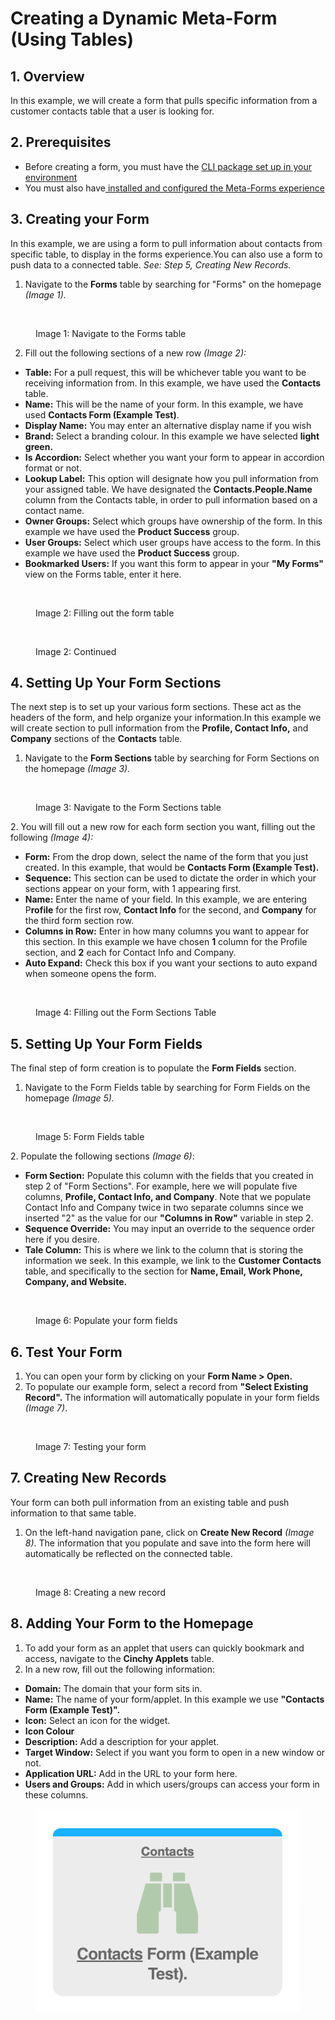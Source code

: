 # Creating a Dynamic Meta-Form (Using Tables)

## 1. Overview

In this example, we will create a form that pulls specific information from a customer contacts table that a user is looking for.

## 2. Prerequisites <a href="#prerequisites" id="prerequisites"></a>

* Before creating a form, you must have the [CLI package set up in your environment](https://cinchy.gitbook.io/cinchy-meta-forms/meta-forms-overview/dynamic-forms-example)​
* You must also have[ installed and configured the Meta-Forms experience​](../meta-forms-deployment-installation-guide/)

## 3. Creating your Form <a href="#1.-creating-your-form" id="1.-creating-your-form"></a>

In this example, we are using a form to pull information about contacts from specific table, to display in the forms experience.You can also use a form to push data to a connected table. _See: Step 5, Creating New Records._

1. Navigate to the **Forms** table by searching for "Forms" on the homepage _(Image 1)._

<figure><img src="https://762429502-files.gitbook.io/~/files/v0/b/gitbook-x-prod.appspot.com/o/spaces%2F-Meab1e-ktEn2Oom7FZi%2Fuploads%2FvZ0sUk00NL1WvoqYY7ZS%2Fimage.png?alt=media&#x26;token=c0c06b50-0353-4e3e-9f1a-ed2cf47ec082" alt=""><figcaption><p>Image 1: Navigate to the Forms table</p></figcaption></figure>

2. Fill out the following sections of a new row _(Image 2):_

* **Table:** For a pull request, this will be whichever table you want to be receiving information from. In this example, we have used the **Contacts** table.
* **Name:** This will be the name of your form. In this example, we have used **Contacts Form (Example Test)**.
* **Display Name:** You may enter an alternative display name if you wish
* **Brand:** Select a branding colour. In this example we have selected **light green.**
* **Is Accordion:** Select whether you want your form to appear in accordion format or not.
* **Lookup Label:** This option will designate how you pull information from your assigned table. We have designated the **Contacts.People.Name** column from the Contacts table, in order to pull information based on a contact name.
* **Owner Groups:** Select which groups have ownership of the form. In this example we have used the **Product Success** group.
* **User Groups:** Select which user groups have access to the form. In this example we have used the **Product Success** group.
* **Bookmarked Users:** If you want this form to appear in your **"My Forms"** view on the Forms table, enter it here.

<figure><img src="https://762429502-files.gitbook.io/~/files/v0/b/gitbook-x-prod.appspot.com/o/spaces%2F-Meab1e-ktEn2Oom7FZi%2Fuploads%2Fc3alCAX0QpNDMIPY822j%2Fimage.png?alt=media&#x26;token=f2f6037b-72ca-4ae8-968a-de2a03540052" alt=""><figcaption><p>Image 2: Filling out the form table</p></figcaption></figure>

<figure><img src="https://762429502-files.gitbook.io/~/files/v0/b/gitbook-x-prod.appspot.com/o/spaces%2F-Meab1e-ktEn2Oom7FZi%2Fuploads%2F6yA8qSGBoKm0SxIpSAnz%2Fimage.png?alt=media&#x26;token=53f0d64a-4e92-4489-8442-a1f612f6bc79" alt=""><figcaption><p>Image 2: Continued</p></figcaption></figure>

## 4. Setting Up Your Form Sections <a href="#2.-setting-up-your-form-sections" id="2.-setting-up-your-form-sections"></a>

The next step is to set up your various form sections. These act as the headers of the form, and help organize your information.In this example we will create section to pull information from the **Profile, Contact Info,** and **Company** sections of the **Contacts** table.

1. Navigate to the **Form Sections** table by searching for Form Sections on the homepage _(Image 3)._

<figure><img src="https://762429502-files.gitbook.io/~/files/v0/b/gitbook-x-prod.appspot.com/o/spaces%2F-Meab1e-ktEn2Oom7FZi%2Fuploads%2FKwJ3lr1ZuiRUg3JYRx9z%2Fimage.png?alt=media&#x26;token=affbc789-0450-48b1-a6ce-97ad35a51a7d" alt=""><figcaption><p>Image 3: Navigate to the Form Sections table</p></figcaption></figure>

2\. You will fill out a new row for each form section you want, filling out the following _(Image 4):_

* **Form:** From the drop down, select the name of the form that you just created. In this example, that would be **Contacts Form (Example Test).**
* **Sequence:** This section can be used to dictate the order in which your sections appear on your form, with 1 appearing first.
* **Name:** Enter the name of your field. In this example, we are entering P**rofile** for the first row, **Contact Info** for the second, and **Company** for the third form section row.
* **Columns in Row:** Enter in how many columns you want to appear for this section. In this example we have chosen **1** column for the Profile section, and **2** each for Contact Info and Company.
* **Auto Expand:** Check this box if you want your sections to auto expand when someone opens the form.

<figure><img src="https://762429502-files.gitbook.io/~/files/v0/b/gitbook-x-prod.appspot.com/o/spaces%2F-Meab1e-ktEn2Oom7FZi%2Fuploads%2FrRnerlaIcciuYNGyzNGR%2Fimage.png?alt=media&#x26;token=b4906d1c-d34b-4f78-a753-473a91fcbae1" alt=""><figcaption><p>Image 4: Filling out the Form Sections Table</p></figcaption></figure>

## 5. Setting Up Your Form Fields <a href="#3.-setting-up-your-form-fields" id="3.-setting-up-your-form-fields"></a>

The final step of form creation is to populate the **Form Fields** section.

1. Navigate to the Form Fields table by searching for Form Fields on the homepage _(Image 5)._

<figure><img src="https://762429502-files.gitbook.io/~/files/v0/b/gitbook-x-prod.appspot.com/o/spaces%2F-Meab1e-ktEn2Oom7FZi%2Fuploads%2FvYWeORjom5WmVxW2fH1w%2Fimage.png?alt=media&#x26;token=d7e82b30-5a5d-45b7-a10e-b0a1a8ba199b" alt=""><figcaption><p>Image 5: Form Fields table</p></figcaption></figure>

​​2. Populate the following sections _(Image 6)_:

* **Form Section:** Populate this column with the fields that you created in step 2 of "Form Sections". For example, here we will populate five columns, **Profile, Contact Info, and Company**. Note that we populate Contact Info and Company twice in two separate columns since we inserted "2" as the value for our **"Columns in Row"** variable in step 2.
* **Sequence Override:** You may input an override to the sequence order here if you desire.
* **Tale Column:** This is where we link to the column that is storing the information we seek. In this example, we link to the **Customer Contacts** table, and specifically to the section for **Name, Email, Work Phone, Company, and Website.**

<figure><img src="https://762429502-files.gitbook.io/~/files/v0/b/gitbook-x-prod.appspot.com/o/spaces%2F-Meab1e-ktEn2Oom7FZi%2Fuploads%2FAmDzQiDlQbIY0o9JjN7Q%2Fimage.png?alt=media&#x26;token=b7f724c3-c5b7-4a28-9b6c-5458e8201630" alt=""><figcaption><p>Image 6: Populate your form fields</p></figcaption></figure>

## 6. Test Your Form <a href="#4.-test-your-form" id="4.-test-your-form"></a>

1. You can open your form by clicking on your **Form Name > Open.**
2. To populate our example form, select a record from **"Select Existing Record".** The information will automatically populate in your form fields _(Image 7)_.

<figure><img src="https://762429502-files.gitbook.io/~/files/v0/b/gitbook-x-prod.appspot.com/o/spaces%2F-Meab1e-ktEn2Oom7FZi%2Fuploads%2F6PoI3aI4UeiOTsSDqJEh%2Fimage.png?alt=media&#x26;token=cdb9f566-ed7c-44b2-ba23-4e2f4a4934cc" alt=""><figcaption><p>Image 7: Testing your form</p></figcaption></figure>

## 7. Creating New Records <a href="#5.-creating-new-records" id="5.-creating-new-records"></a>

Your form can both pull information from an existing table and push information to that same table.

1. On the left-hand navigation pane, click on **Create New Record** _(Image 8)_. The information that you populate and save into the form here will automatically be reflected on the connected table.

<figure><img src="https://762429502-files.gitbook.io/~/files/v0/b/gitbook-legacy-files/o/assets%2F-Meab1e-ktEn2Oom7FZi%2F-MekLlGaeTKFEGZFvngX%2F-MekSiJBdq7xIi9QdVBJ%2Fform%20sections.png?alt=media&#x26;token=234fccd6-9a4c-47e9-8d4a-965cbbfc87ea" alt=""><figcaption><p>Image 8: Creating a new record</p></figcaption></figure>

## 8. Adding Your Form to the Homepage <a href="#6.-adding-your-form-to-the-homepage" id="6.-adding-your-form-to-the-homepage"></a>

1. To add your form as an applet that users can quickly bookmark and access, navigate to the **Cinchy Applets** table.
2. In a new row, fill out the following information:

* **Domain:** The domain that your form sits in.
* **Name:** The name of your form/applet. In this example we use **"Contacts Form (Example Test)".**
* **Icon:** Select an icon for the widget.
* **Icon Colour**
* **Description:** Add a description for your applet.
* **Target Window:** Select if you want you form to open in a new window or not.
* **Application URL:** Add in the URL to your form here.
* **Users and Groups:** Add in which users/groups can access your form in these columns.

<figure><img src="../../.gitbook/assets/image (266).png" alt=""><figcaption></figcaption></figure>
